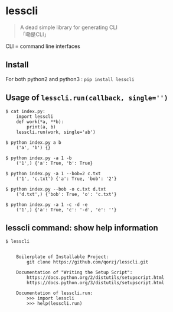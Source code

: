 # lesscli
> A dead simple library for generating CLI  
> 「嘞是CLI」

CLI = command line interfaces

## Install
For both python2 and python3 : `pip install lesscli`

## Usage of `lesscli.run(callback, single='')`
```
$ cat index.py:
    import lesscli
    def work(*a, **b):
        print(a, b)
    lesscli.run(work, single='ab')

$ python index.py a b
    ('a', 'b') {}

$ python index.py -a 1 -b
    ('1',) {'a': True, 'b': True}

$ python index.py -a 1 --bob=2 c.txt
    ('1', 'c.txt') {'a': True, 'bob': '2'}

$ python index.py --bob -o c.txt d.txt
    ('d.txt',) {'bob': True, 'o': 'c.txt'}

$ python index.py -a 1 -c -d -e
    ('1',) {'a': True, 'c': '-d', 'e': ''}
```

## lesscli command: show help information
```
$ lesscli

    
    Boilerplate of Installable Project:
        git clone https://github.com/qorzj/lesscli.git

    Documentation of "Writing the Setup Script":
        https://docs.python.org/2/distutils/setupscript.html
        https://docs.python.org/3/distutils/setupscript.html

    Documentation of lesscli.run:
        >>> import lesscli
        >>> help(lesscli.run)


```